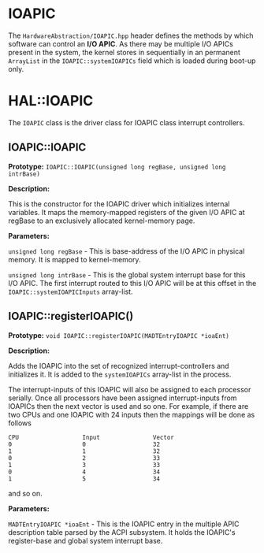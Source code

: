 # IOAPIC

The `HardwareAbstraction/IOAPIC.hpp` header defines the methods by which software can control an **I/O APIC**. As there may be multiple I/O APICs present in the system, the kernel stores in sequentially in an permanent `ArrayList` in the `IOAPIC::systemIOAPICs` field which is loaded during boot-up only.

# HAL::IOAPIC

The `IOAPIC` class is the driver class for IOAPIC class interrupt controllers.

## IOAPIC::IOAPIC

**Prototype:** `IOAPIC::IOAPIC(unsigned long regBase, unsigned long intrBase)`

**Description:**

This is the constructor for the IOAPIC driver which initializes internal variables. It maps the memory-mapped registers of the given I/O APIC at regBase to an exclusively allocated kernel-memory page.

**Parameters:**

`unsigned long regBase` - This is base-address of the I/O APIC in physical memory. It is mapped to kernel-memory.

`unsigned long intrBase` - This is the global system interrupt base for this I/O APIC. The first interrupt routed to this I/O APIC will be at this offset in the `IOAPIC::systemIOAPICInputs` array-list.

## IOAPIC::registerIOAPIC()

**Prototype:** `void IOAPIC::registerIOAPIC(MADTEntryIOAPIC *ioaEnt)`

**Description:**

Adds the IOAPIC into the set of recognized interrupt-controllers and initializes it. It is added to the `systemIOAPICs` array-list in the process.

The interrupt-inputs of this IOAPIC will also be assigned to each processor serially. Once all processors have been assigned interrupt-inputs from IOAPICs then the next vector is used and so one. For example, if there are two CPUs and one IOAPIC with 24 inputs then the mappings will be done as follows

    CPU                  Input               Vector
    0                    0                   32
    1                    1                   32
    0                    2                   33
    1                    3                   33
    0                    4                   34
    1                    5                   34

and so on.

**Parameters:**

`MADTEntryIOAPIC *ioaEnt` - This is the IOAPIC entry in the multiple APIC description table parsed by the ACPI subsystem. It holds the IOAPIC's register-base and global system interrupt base.